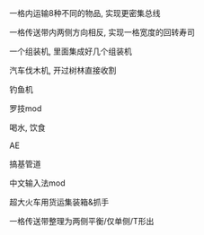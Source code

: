 一格内运输8种不同的物品, 实现更密集总线

一格传送带内两侧方向相反, 实现一格宽度的回转寿司

一个组装机, 里面集成好几个组装机

汽车伐木机, 开过树林直接收割

钓鱼机

罗技mod

喝水, 饮食

AE

搞基管道

中文输入法mod

超大火车用货运集装箱&抓手

一格传送带整理为两侧平衡/仅单侧/T形出
